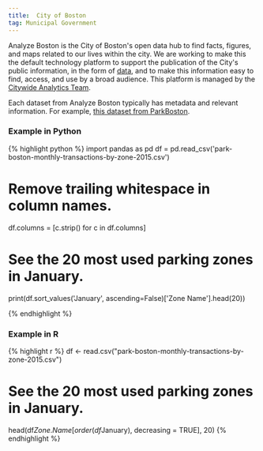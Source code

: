 ```yaml
---
title:  City of Boston
tag: Municipal Government
---
```

Analyze Boston is the City of Boston's open data hub to find facts, figures, and maps related to our lives within the city. We are working to make this the default technology platform to support the publication of the City's public information, 
in the form of [data](https://data.boston.gov/pages/glossary), and to make this information easy to find, access, and use by a broad audience. This platform is managed by the [Citywide Analytics Team](https://www.boston.gov/departments/analytics-team). 

Each dataset from Analyze Boston typically has metadata and relevant information. For example, [this dataset from ParkBoston](https://data.boston.gov/dataset/park-boston-monthly-transactions-by-zone-2015).

### Example in Python
{% highlight python %}
import pandas as pd
df = pd.read_csv('park-boston-monthly-transactions-by-zone-2015.csv')

# Remove trailing whitespace in column names.
df.columns = [c.strip() for c in df.columns]

# See the 20 most used parking zones in January.
print(df.sort_values('January', ascending=False)['Zone Name'].head(20))

{% endhighlight %}

### Example in R
{% highlight r %}
df <- read.csv("park-boston-monthly-transactions-by-zone-2015.csv")

# See the 20 most used parking zones in January.
head(df$Zone.Name[order(df$January), decreasing = TRUE], 20)
{% endhighlight %}

